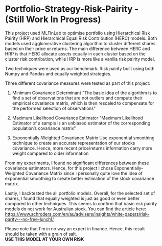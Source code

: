# Portfolio-Strategy-Risk-Pairity - (Still Work In Progress)

This project used MLFinLab to optimise portfolio using Hierarchical Risk Pairity (HRP) and Hierarchical Equal Risk Contribution (HERC) models.
Both models used agglomerative clustering algorithm to cluster different shares based on their price or returns. The main difference between HERC and HRP is that
HERC allocate assets equally in each cluster based on the cluster risk contribution, while HRP is more like a vanilla risk pairity model.

Two techniques were used as our benchmark. Risk pairity built using both Numpy and Pandas and equally weighted strategies.

Three different covariance measures were tested as part of this project:

1. Minimum Covariance Determinant
    "The basic idea of the algorithm is to find a set of observations that are not outliers and compute their empirical covariance matrix, 
     which is then rescaled to compensate for the performed selection of observations"
     
2. Maximum Likelihood Covariance Estimator
   "Maximum Likelihood Estimator of a sample is an unbiased estimator of the corresponding population’s covariance matrix”
   
3. Exponentially-Weighted Covariance Matrix
   Use exponential smoothing technique to create an accurate representation of our stocks covariance. Hence, more recent price/returns information carry more
   weight compared to older information

From my experiments, I found no significant differences between these covariance estimators. Hence, for this project I chose Exponentially-Weighted Covariance Matrix
since I personally quite love the idea of exponential smoothing to create better estimation of the stock covariance matrix.

Lastly, I backtested the all portfolio models. Overall, for the selected set of shares, I found that equally weighted is just as good or even better compared to other
techniques. This seems to confirm that basic risk pairity models do not work for Australian stock. You can find the article here: https://www.schroders.com/en/au/advisers/insights/white-papers/risk-parity---no-free-lunch1/

Please note that I'm in no way an expert in finance.
Hence, this result should be taken with a grain of salt.
</br><b>USE THIS MODEL AT YOUR OWN RISK</b>
